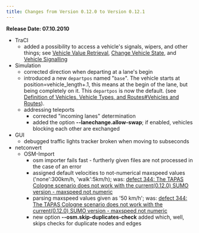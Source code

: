 ```yaml
---
title: Changes from Version 0.12.0 to Version 0.12.1
---
```


**Release Date: 07.10.2010**

- TraCI
  - added a possibility to access a vehicle's signals, wipers, and
    other things; see [Vehicle Value Retrieval](../TraCI/Vehicle_Value_Retrieval.md), [Change Vehicle State](../TraCI/Change_Vehicle_State.md), and
    [Vehicle Signalling](../TraCI/Vehicle_Signalling.md)
- Simulation
  - corrected direction when departing at a lane's begin
  - introduced a new `departpos` named "`base`". The vehicle starts at
    position=vehicle_length+.1, this means at the begin of the
    lane, but being completely on it. This `departpos` is now the default. (see
    [Definition of Vehicles, Vehicle Types, and Routes\#Vehicles and Routes](../Definition_of_Vehicles,_Vehicle_Types,_and_Routes.md#vehicles_and_routes)).
  - addressing teleports
    - corrected "incoming lanes" determination
    - added the option **--lanechange.allow-swap**; if enabled, vehicles blocking each other are exchanged
- GUI
  - debugged traffic lights tracker broken when moving to subseconds
- netconvert
  - OSM-Import
    - osm importer fails fast - furtherly given files are not
      processed in the case of an error
    - assigned default velocities to not-numerical maxspeed values
      ('none':300km/h, 'walk':5km/h); was: [defect 344: The TAPAS Cologne scenario does not work with the current(0.12.0) SUMO version - maxspeed not numeric](https://github.com/eclipse/sumo/issues/344)
    - parsing maxspeed values given as '50 km/h'; was:
      [defect 344: The TAPAS Cologne scenario does not work with the current(0.12.0) SUMO version - maxspeed not numeric](https://github.com/eclipse/sumo/issues/344)
    - new option **--osm.skip-duplicates-check** added which, well, skips checks for duplicate nodes and edges